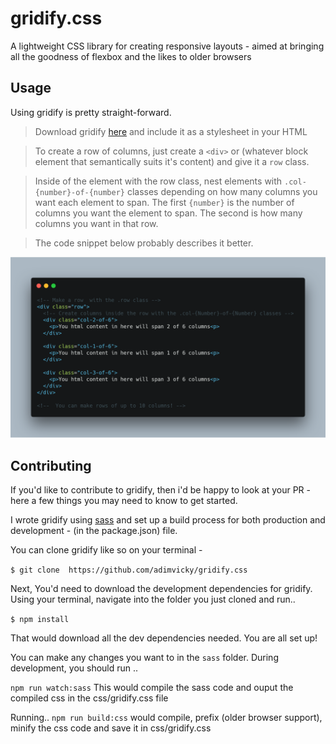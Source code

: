 # gridify.css
A lightweight CSS library for creating  responsive layouts - aimed at bringing all the goodness of flexbox and the likes to older browsers


## Usage 
Using gridify is pretty straight-forward.

> Download gridify [here](https://adimvicky.github.io/gridify/css/gridify.css) and include it as a stylesheet in your HTML

> To create a row of columns, just create a ```<div>``` or (whatever block element that semantically suits it's content) and give it a ```row``` class.

> Inside of the element with the row class, nest elements with ```.col-{number}-of-{number}``` classes depending on how many columns you want each element to span. The first ```{number}``` is the number of columns you want the element to span. The second is how many columns you want in that row.

> The code snippet below probably describes it better.

![Using gridify.css](./images/carbon.png)


## Contributing

If you'd like to contribute to gridify, then i'd be happy to look at your PR - here a few things you may need to know to get started.

I wrote gridify using [sass](https://sass-lang.com) and set up a build process for both production and development - (in the package.json) file.

You can clone gridify like so on your terminal - 

```$ git clone  https://github.com/adimvicky/gridify.css```

Next, You'd need to download the development dependencies for gridify.
Using your terminal, navigate into the folder you just cloned and run..

```$ npm install ```

That would download all the dev dependencies needed. You are all set up!

You can make any changes you want to in the ```sass``` folder.
During development, you should run ..

```npm run watch:sass```
This would compile the sass code and ouput the compiled css in the css/gridify.css file

Running..
```npm run build:css``` would compile, prefix (older browser support), minify the css code and save it in css/gridify.css

